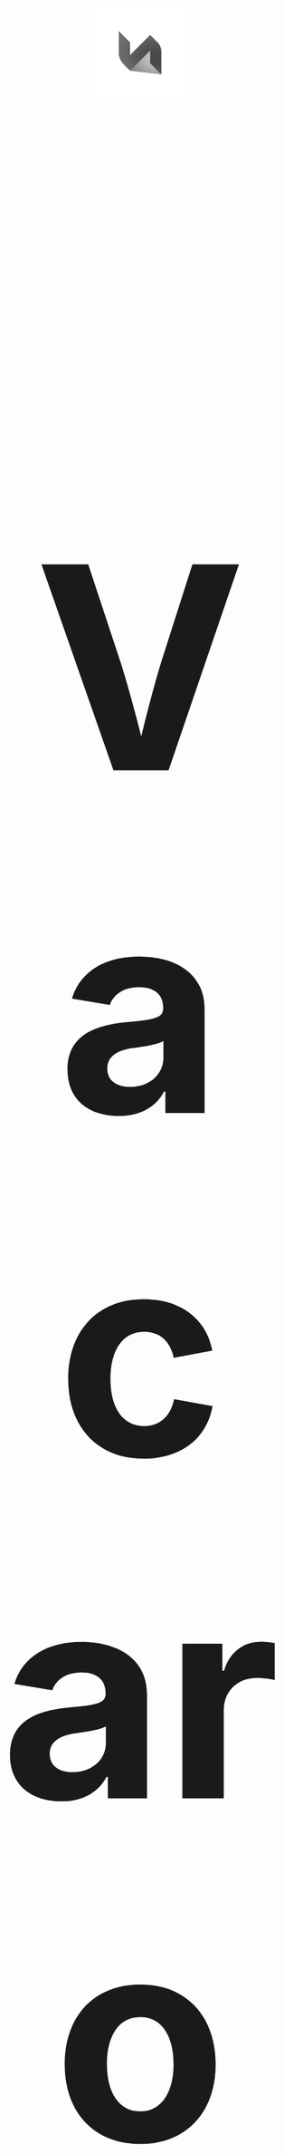 <div align="center">

<picture>
  <source media="(prefers-color-scheme: dark)" srcset="https://raw.githubusercontent.com/Vacaro/Vacaro/main/.github/assets/Logo-DMlogo.png">
  <source media="(prefers-color-scheme: light)" srcset="https://raw.githubusercontent.com/Vacaro/Vacaro/main/.github/assets/Logo-logo.png">
  <img width="160px" height="160px" alt="Vacaro Engine Logo displayed in center of screen." src="https://raw.githubusercontent.com/Vacaro/Vacaro/main/.github/assets/Logo-GRADIENTlogo.png">
</picture>

<h1 style="font-weight: 500; font-size:500px;"><strong>Vacaro</strong> Engine</h1>

<h4>Achieving photorealistic stories</h4>

![Repo Size](https://img.shields.io/github/languages/code-size/vacaro/vacaro?label=repo%20size&logo=github&style=for-the-badge)
![Repo Lines](https://img.shields.io/tokei/lines/github/vacaro/vacaro?color=green&style=for-the-badge)
[![Discord Link](https://img.shields.io/discord/991359734949093496?color=blue&label=Discord&logo=discord&style=for-the-badge)](https://discord.gg/M5SncHjSX5)
![Codacy](https://img.shields.io/codacy/grade/8146c7821b7744c98c6a096a3e6f32a8?logo=codacy&style=for-the-badge)
    
</div>

# Description
**Vacaro Game Engine** is a multi-purpose *game* and *media* engine which powers Games and other 3D related content. Written from the ground up using modern toolkits and programming languages, the Vacaro Engine provides intuitive and easy-to-use API toolkits for the developer and artists to unleash their creativity. No matter the skillset, Vacaro provides easy-to-use documentation and tutorials available on the GitHub page or in the Launcher.

> **Warning**
> *Vacaro* is in early development, the *codebase* and *API* can change rapidly.

> **Note**
> Any [NodeJS](https://nodejs.org/en/) based projects use [*NPM*](https://npmjs.org) package manager.

## Project Structure
- '**vacaro/**' the engine's codebase. *(C++20, Vulkan, Dear Imgui + GLFW)*

### [Engine] Table of Contents
- [Usage & Licensing](#usage-and-licensing)

#### Usage and Licensing
> *How to license and distribute Vacaro.*

Vacaro uses uses an *open-by-design* approach to its codebase. The code is open and accessible, and everyone can use and build (with) it.
There are some major agreements which need to be followed about distribution and publishing a game or content made by the Vacaro Engine.

- Games published on major or private platforms need to follow the EPLA (end-publisher-license-agreement).
> **Note**
> The EPLA is still in development and is subject to change without prior knowledge.

- Games need to follow and have the right attributes to the engine and AZ Software (More about this topic in 'Splashscreens' and 'Marketing')

> **Warning**
> *this section is incomplete and will be updated*

----

- '**vacaro-launcher/**', the game engine launcher's codebase. *(SvelteKit, Tauri and Rust)*

![Launcher Banner](https://raw.githubusercontent.com/Vacaro/Vacaro/main/.github/assets/launcher-banner.png)

[![CodeQL launcher engine [cross-platform]](https://img.shields.io/github/workflow/status/vacaro/vacaro/CodeQL%20launcher%20engine%20[cross-platform]?style=for-the-badge&label=CodeQL%20Launcher%20Engine&logo=codacy)](https://github.com/Vacaro/Vacaro/actions/workflows/codeql_launcher_cross-platform.yml)
[![test launcher engine [cross-platform] (vacaro-launcher)](https://img.shields.io/github/workflow/status/vacaro/vacaro/test%20launcher%20engine%20[cross-platform]%20(vacaro-launcher)?style=for-the-badge&label=Test%20Launcher%20Engine&logo=tauri)](https://github.com/Vacaro/Vacaro/actions/workflows/test_launcher_cross-platform.yml)
[![build launcher engine [ubuntu-latest] (vacaro-launcher)](https://img.shields.io/github/workflow/status/vacaro/vacaro/build%20launcher%20engine%20[ubuntu-latest]%20(vacaro-launcher)?style=for-the-badge&label=Build%20Launcher%20Engine&logo=svelte)](https://github.com/Vacaro/Vacaro/actions/workflows/build_launcher_cross-platform.yml)
[![release launcher engine [cross-platform]](https://img.shields.io/github/workflow/status/vacaro/vacaro/release%20launcher%20engine%20[cross-platform]?style=for-the-badge&label=Release%20Launcher%20Engine&logo=github-actions)](https://github.com/Vacaro/Vacaro/actions/workflows/release_launcher_cross-platform.yml)

----

- '**vacaro-website/**', the website code for vacaro.org. *(SvelteKit, Carbon Design System, Vite)*

![Website Banner](https://raw.githubusercontent.com/Vacaro/Vacaro/main/.github/assets/website-banner.png)

> *[SvelteKit](https://kit.svelte.dev/) applications are using the latest version of [Vite](https://vitejs.dev/).*

<div align="center">

### [**AZ Software**](https://azsoftware.org) ***2016-2022***

</div>

